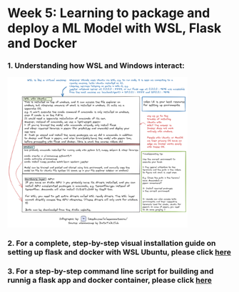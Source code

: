 # Week 5: Learning to package and deploy a ML Model with WSL, Flask and Docker

### 1. Understanding how WSL and Windows interact:

<img src = ./MLZoomcamp_WSL_x1.png width=80% height=80%>

### 2. For a complete, step-by-step visual installation guide on setting up flask and docker with WSL Ubuntu, please click [here](./Setting_up_WSL%2BDocker.md)

### 3. For a step-by-step command line script for building and runnig a flask app and docker container, please click [here](./Create_flask_app_docker.sh)
